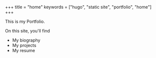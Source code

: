 +++
title = "home"
keywords = ["hugo", "static site", "portfolio", "home"]
+++


This is my Portfolio.

On this site, you'll find

- My biography
- My projects
- My resume

